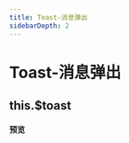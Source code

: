 ```yaml
---
title: Toast-消息弹出
sidebarDepth: 2
---
```


# Toast-消息弹出

## this.$toast

#### 预览
#### 

<toast-demo></toast-demo>

